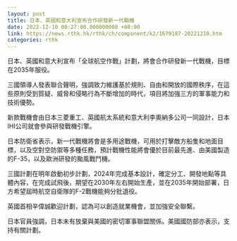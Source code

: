 ```yaml
---
layout: post
title: 日本、英國和意大利宣布合作研發新一代戰機
date: 2022-12-10 00:27:00.000000000 +08:00
link: https://news.rthk.hk/rthk/ch/component/k2/1679187-20221210.htm
categories: rthk
---
```


日本、英國和意大利宣布「全球航空作戰」計劃，將會合作研發新一代戰機，目標在2035年服役。

三國領導人發表聯合聲明，強調致力維護基於規則、自由和開放的國際秩序，在這些原則受到質疑、威脅和侵略行為不斷增加的時代，項目將加強三方的軍事能力和技術優勢。

新款戰機會由日本三菱重工、英國航太系統和意大利李奧納多公司一同設計，日本IHI公司就會參與研發戰機引擎。

日本防衛省表示，新一代戰機將會是多用途戰機，可用於打擊敵方船隻和地面目標，以及空對空防禦等多種任務，預計戰機性能將會優於目前最先進、由美國製造的F-35，以及歐洲研發的颱風戰鬥機。

三國計劃在明年啟動初步計劃，2024年完成基本設計，確定分工、開發地點等具體內容，在完成試飛後，期望在2030年左右開始生產，並在2035年開始部署，日方希望屆時航空自衛隊的F-2戰機能夠分批退役。

英國首相辛偉誠歡迎計劃，認為可以創造就業機會，並加強安全聯繫。

日本官員強調，日本未有放棄與美國的密切軍事聯盟關係。美國國防部亦表示，支持有關計劃。
